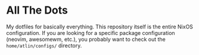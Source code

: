 # All The Dots

My dotfiles for basically everything. This repository itself is the entire NixOS configuration. If you are looking for a specific package configuration (neovim, awesomewm, etc.), you probably want to check out the `home/atlin/configs/` directory.
